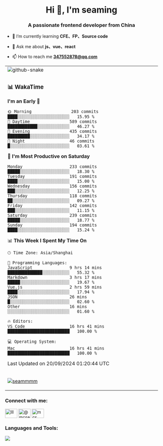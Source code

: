 <h1 align="center">Hi 👋, I'm seaming</h1>
<h3 align="center">A passionate frontend developer from China</h3>

- 🌱 I’m currently learning **CFE、FP、Source code**

- 💬 Ask me about **js、vue、react**

- 📫 How to reach me **347552878@qq.com**

<div align="center">

<table>

<tr><td>
  <img alt="github-snake" src="profile-snake-contrib/github-user-contribution.svg"/>
</td></tr>

<tr><td>

### 📊 WakaTime

<!--START_SECTION:waka-->
**I'm an Early 🐤** 

```text
🌞 Morning                203 commits         ████░░░░░░░░░░░░░░░░░░░░░   15.95 % 
🌆 Daytime                589 commits         ████████████░░░░░░░░░░░░░   46.27 % 
🌃 Evening                435 commits         █████████░░░░░░░░░░░░░░░░   34.17 % 
🌙 Night                  46 commits          █░░░░░░░░░░░░░░░░░░░░░░░░   03.61 % 
```
📅 **I'm Most Productive on Saturday** 

```text
Monday                   233 commits         █████░░░░░░░░░░░░░░░░░░░░   18.30 % 
Tuesday                  191 commits         ████░░░░░░░░░░░░░░░░░░░░░   15.00 % 
Wednesday                156 commits         ███░░░░░░░░░░░░░░░░░░░░░░   12.25 % 
Thursday                 118 commits         ██░░░░░░░░░░░░░░░░░░░░░░░   09.27 % 
Friday                   142 commits         ███░░░░░░░░░░░░░░░░░░░░░░   11.15 % 
Saturday                 239 commits         █████░░░░░░░░░░░░░░░░░░░░   18.77 % 
Sunday                   194 commits         ████░░░░░░░░░░░░░░░░░░░░░   15.24 % 
```


📊 **This Week I Spent My Time On** 

```text
🕑︎ Time Zone: Asia/Shanghai

💬 Programming Languages: 
JavaScript               9 hrs 14 mins       ██████████████░░░░░░░░░░░   55.32 % 
Markdown                 3 hrs 17 mins       █████░░░░░░░░░░░░░░░░░░░░   19.67 % 
Vue.js                   2 hrs 59 mins       ████░░░░░░░░░░░░░░░░░░░░░   17.94 % 
JSON                     26 mins             █░░░░░░░░░░░░░░░░░░░░░░░░   02.60 % 
Other                    16 mins             ░░░░░░░░░░░░░░░░░░░░░░░░░   01.60 % 

🔥 Editors: 
VS Code                  16 hrs 41 mins      █████████████████████████   100.00 % 

💻 Operating System: 
Mac                      16 hrs 41 mins      █████████████████████████   100.00 % 
```


 Last Updated on 20/09/2024 01:20:44 UTC
<!--END_SECTION:waka-->

</td></tr>

<tr><td>
  <p align="left"> <a href="https://github.com/ryo-ma/github-profile-trophy"><img src="https://github-profile-trophy.vercel.app/?username=seammmm" alt="seammmm" /></a> </p>
</td></tr>
</table>

<h3 align="left">Connect with me:</h3>
<p align="left">
<a href="https://dev.to/lll" target="blank"><img align="center" src="https://raw.githubusercontent.com/rahuldkjain/github-profile-readme-generator/master/src/images/icons/Social/devto.svg" alt="lll" height="30" width="40" /></a>
<a href="https://medium.com/@mcseaming" target="blank"><img align="center" src="https://raw.githubusercontent.com/rahuldkjain/github-profile-readme-generator/master/src/images/icons/Social/medium.svg" alt="@mcseaming" height="30" width="40" /></a>
<a href="https://www.leetcode.com/mcs" target="blank"><img align="center" src="https://raw.githubusercontent.com/rahuldkjain/github-profile-readme-generator/master/src/images/icons/Social/leet-code.svg" alt="mcs" height="30" width="40" /></a>
</p>

<h3 align="left">Languages and Tools:</h3>
<img align="left" src="https://skillicons.dev/icons?i=sass,ts,jest,express,nuxt,firebase,gatsby,js,vue,react,redux,docker,discord,mongodb,stackoverflow,idea,git,vscode,github,gitlab,figma,vite,svg,next,gulp,webpack,bootstrap,jquery,swift,prisma" />
